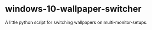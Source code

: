 # windows-10-wallpaper-switcher
A little python script for switching wallpapers on multi-monitor-setups.

